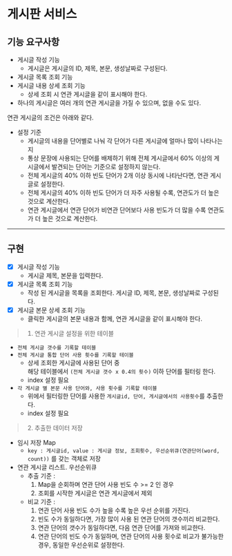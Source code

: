 # 게시판 서비스

## 기능 요구사항

- 게시글 작성 기능
  - 게시글은 게시글의 ID, 제목, 본문, 생성날짜로 구성된다.
- 게시글 목록 조회 기능
- 게시글 내용 상세 조회 기능
  - 상세 조회 시 연관 게시글을 같이 표시해야 한다.
- 하나의 게시글은 여러 개의 연관 게시글을 가질 수 있으며, 없을 수도 있다.

연관 게시글의 조건은 아래와 같다.

- 설정 기준
  - 게시글의 내용을 단어별로 나눠 각 단어가 다른 게시글에 얼마나 많이 나타나는 지 
  - 통상 문장에 사용되는 단어를 배제하기 위해 전체 게시글에서 60% 이상의 게시글에서 발견되는 단어는 기준으로 설정하지 않는다.
  - 전체 게시글의 40% 이하 빈도 단어가 2개 이상 동시에 나타난다면, 연관 게시글로 설정한다.
  - 전체 게시글의 40% 이하 빈도 단어가 더 자주 사용될 수록, 연관도가 더 높은 것으로 계산한다.
  - 연관 게시글에서 연관 단어가 비연관 단어보다 사용 빈도가 더 많을 수록 연관도가 더 높은 것으로 계산한다.

---

## 구현

- [x] 게시글 작성 기능
  - 게시글 제목, 본문을 입력한다.
- [x] 게시글 목록 조회 기능
  - 작성 된 게시글을 목록을 조회한다. 게시글 ID, 제목, 본문, 생성날짜로 구성된다.
- [x] 게시글 본문 상세 조회 기능
  - 클릭한 게시글의 본문 내용과 함께, 연관 게시글을 같이 표시해야 한다.
  
> 1. 연관 게시글 설정을 위한 테이블

- `전체 게시글 갯수를 기록할 테이블`
- `전체 게시글 통합 단어 사용 횟수를 기록할 테이블`
  - 상세 조회한 게시글에 사용된 단어 중  
    해당 테이블에서 `(전체 게시글 갯수 x 0.4의 횟수)` 이하 단어를 필터링 한다.
  - index 설정 필요
- `각 게시글 별 본문 사용 단어와, 사용 횟수를 기록할 테이블`
  - 위에서 필터링한 단어를 사용한 `게시글id, 단어, 게시글에서의 사용횟수`를 추출한다.
  - index 설정 필요

> 2. 추출한 데이터 저장

- 임시 저장 Map
  - `key : 게시글id, value : 게시글 정보, 조회횟수, 우선순위큐(연관단어(word, count))` 를 갖는 객체로 저장
- 연관 게시글 리스트. 우선순위큐
  - 추출 기준 :
    1. Map을 순회하며 연관 단어 사용 빈도 수 >= 2 인 경우
    2. 조회를 시작한 게시글은 연관 게시글에서 제외
  - 비교 기준 :
    1. 연관 단어 사용 빈도 수가 높을 수록 높은 우선 순위를 가진다.
    2. 빈도 수가 동일하다면, 가장 많이 사용 된 연관 단어의 갯수끼리 비교한다.
    3. 연관 단어의 갯수가 동일하다면, 다음 연관 단어를 가져와 비교한다.
    4. 연관 단어의 빈도 수가 동일하며, 연관 단어의 사용 횟수로 비교가 불가능한 경우, 동일한 우선순위로 설정한다.
